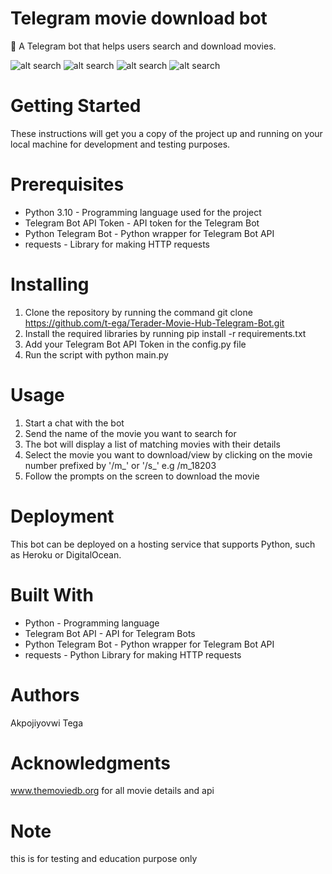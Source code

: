 # Telegram movie download bot
🎥 A Telegram bot that helps users search and download movies.

![alt search](https://res.cloudinary.com/dkhelyskt/image/upload/v1674738007/Screenshot_20230126_015717_wwpidv.png)
![alt search](https://res.cloudinary.com/dkhelyskt/image/upload/v1674738007/Screenshot_20230126_015739_mwmo11.png)
![alt search](https://res.cloudinary.com/dkhelyskt/image/upload/v1674738007/Screenshot_20230126_015810_n4hykf.png)
![alt search](https://res.cloudinary.com/dkhelyskt/image/upload/v1674738007/Screenshot_20230126_015827_cfxmf7.png)

# Getting Started
These instructions will get you a copy of the project up and running on your local machine for development and testing purposes.

# Prerequisites
- Python 3.10 - Programming language used for the project
- Telegram Bot API Token - API token for the Telegram Bot
- Python Telegram Bot - Python wrapper for Telegram Bot API
- requests - Library for making HTTP requests
# Installing
1. Clone the repository by running the command git clone https://github.com/t-ega/Terader-Movie-Hub-Telegram-Bot.git
2. Install the required libraries by running pip install -r requirements.txt
3. Add your Telegram Bot API Token in the config.py file
4. Run the script with python main.py

# Usage
1. Start a chat with the bot
2. Send the name of the movie you want to search for
3. The bot will display a list of matching movies with their details
4. Select the movie you want to download/view by clicking on the movie number prefixed by '/m_' or '/s_' e.g /m_18203
5. Follow the prompts on the screen to download the movie
# Deployment
This bot can be deployed on a hosting service that supports Python, such as Heroku or DigitalOcean.

# Built With
- Python - Programming language
- Telegram Bot API - API for Telegram Bots
- Python Telegram Bot - Python wrapper for Telegram Bot API
- requests - Python Library for making HTTP requests

# Authors
Akpojiyovwi Tega

# Acknowledgments
www.themoviedb.org for all movie details and api
# Note
this is for testing and education purpose only
